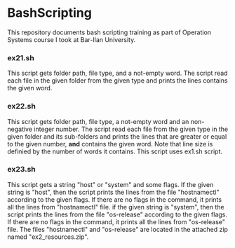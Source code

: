 # BashScripting

This repository documents bash scripting training as part of Operation Systems course I took at Bar-Ilan University.

### ex21.sh

This script gets folder path, file type, and a not-empty word.
The script read each file in the given folder from the given type and prints the lines contains the given word.


### ex22.sh

This script gets folder path, file type, a not-empty word and an non-negative integer number.
The script read each file from the given type in the given folder and its sub-folders and prints the lines that are greater or equal to the given number, <b>and</b> contains the given word.
Note that line size is definied by the number of words it contains.
This script uses ex1.sh script.


### ex23.sh

This script gets a string "host" or "system" and some flags.
If the given string is "host", then the script prints the lines from the file "hostnamectl" according to the given flags. If there are no flags in the command, it prints all the lines from "hostnamectl" file.
if the given string is "system", then the script prints the lines from the file "os-release" according to the given flags. If there are no flags in the command, it prints all the lines from "os-release" file.
The files "hostnamectl" and "os-release" are located in the attached zip named "ex2_resources.zip".
